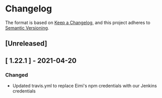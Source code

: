 # Changelog

The format is based on [Keep a Changelog](https://keepachangelog.com/en/1.0.0/),
and this project adheres to [Semantic Versioning](https://semver.org/spec/v2.0.0.html).

## [Unreleased]

## [ 1.22.1 ] - 2021-04-20
### Changed
- Updated travis.yml to replace Eimi's npm credentials with our Jenkins credentials